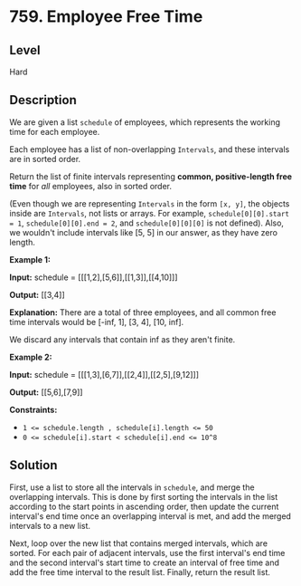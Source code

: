 # 759. Employee Free Time
## Level
Hard

## Description
We are given a list `schedule` of employees, which represents the working time for each employee.

Each employee has a list of non-overlapping `Intervals`, and these intervals are in sorted order.

Return the list of finite intervals representing **common, positive-length free time** for *all* employees, also in sorted order.

(Even though we are representing `Intervals` in the form `[x, y]`, the objects inside are `Intervals`, not lists or arrays. For example, `schedule[0][0].start = 1`, `schedule[0][0].end = 2`, and `schedule[0][0][0]` is not defined). Also, we wouldn't include intervals like [5, 5] in our answer, as they have zero length.

**Example 1:**

**Input:** schedule = [[[1,2],[5,6]],[[1,3]],[[4,10]]]

**Output:** [[3,4]]

**Explanation:** There are a total of three employees, and all common free time intervals would be [-inf, 1], [3, 4], [10, inf].

We discard any intervals that contain inf as they aren't finite.

**Example 2:**

**Input:** schedule = [[[1,3],[6,7]],[[2,4]],[[2,5],[9,12]]]

**Output:** [[5,6],[7,9]]

**Constraints:**

* `1 <= schedule.length , schedule[i].length <= 50`
* `0 <= schedule[i].start < schedule[i].end <= 10^8`

## Solution
First, use a list to store all the intervals in `schedule`, and merge the overlapping intervals. This is done by first sorting the intervals in the list according to the start points in ascending order, then update the current interval's end time once an overlapping interval is met, and add the merged intervals to a new list.

Next, loop over the new list that contains merged intervals, which are sorted. For each pair of adjacent intervals, use the first interval's end time and the second interval's start time to create an interval of free time and add the free time interval to the result list. Finally, return the result list.
